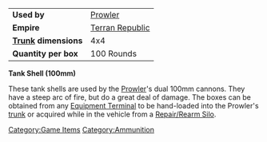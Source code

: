|                                             |                                                  |
| ------------------------------------------- | ------------------------------------------------ |
| **Used by**                                 | [Prowler](Prowler.md)                 |
| **Empire**                                  | [Terran Republic](Terran_Republic.md) |
| **[Trunk](Trunk.md) dimensions** | 4x4                                              |
| **Quantity per box**                        | 100 Rounds                                       |

**Tank Shell (100mm)**

These tank shells are used by the [Prowler](Prowler.md)'s dual
100mm cannons. They have a steep arc of fire, but do a great deal of
damage. The boxes can be obtained from any [Equipment
Terminal](Equipment_Terminal.md) to be hand-loaded into the
Prowler's [trunk](trunk.md) or acquired while in the vehicle
from a [Repair/Rearm Silo](Repair_Rearm_Silo.md).

[Category:Game Items](Category:Game_Items.md)
[Category:Ammunition](Category:Ammunition.md)

